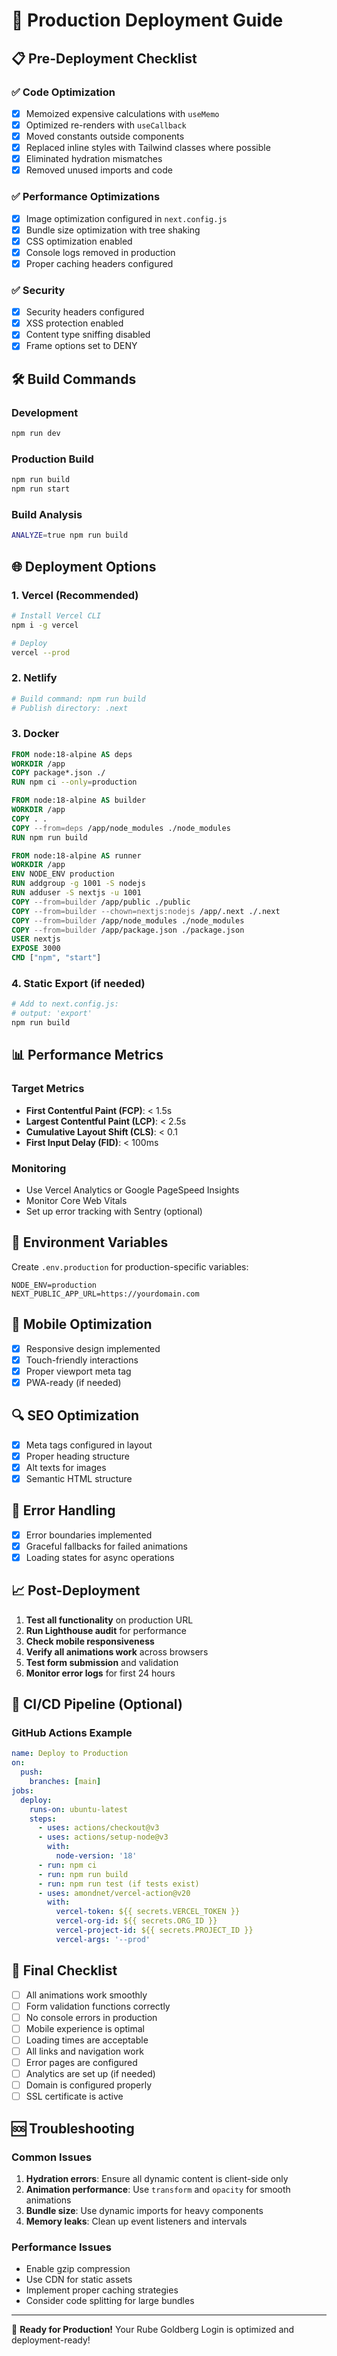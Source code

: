 # 🚀 Production Deployment Guide

## 📋 Pre-Deployment Checklist

### ✅ Code Optimization
- [x] Memoized expensive calculations with `useMemo`
- [x] Optimized re-renders with `useCallback`
- [x] Moved constants outside components
- [x] Replaced inline styles with Tailwind classes where possible
- [x] Eliminated hydration mismatches
- [x] Removed unused imports and code

### ✅ Performance Optimizations
- [x] Image optimization configured in `next.config.js`
- [x] Bundle size optimization with tree shaking
- [x] CSS optimization enabled
- [x] Console logs removed in production
- [x] Proper caching headers configured

### ✅ Security
- [x] Security headers configured
- [x] XSS protection enabled
- [x] Content type sniffing disabled
- [x] Frame options set to DENY

## 🛠️ Build Commands

### Development
```bash
npm run dev
```

### Production Build
```bash
npm run build
npm run start
```

### Build Analysis
```bash
ANALYZE=true npm run build
```

## 🌐 Deployment Options

### 1. Vercel (Recommended)
```bash
# Install Vercel CLI
npm i -g vercel

# Deploy
vercel --prod
```

### 2. Netlify
```bash
# Build command: npm run build
# Publish directory: .next
```

### 3. Docker
```dockerfile
FROM node:18-alpine AS deps
WORKDIR /app
COPY package*.json ./
RUN npm ci --only=production

FROM node:18-alpine AS builder
WORKDIR /app
COPY . .
COPY --from=deps /app/node_modules ./node_modules
RUN npm run build

FROM node:18-alpine AS runner
WORKDIR /app
ENV NODE_ENV production
RUN addgroup -g 1001 -S nodejs
RUN adduser -S nextjs -u 1001
COPY --from=builder /app/public ./public
COPY --from=builder --chown=nextjs:nodejs /app/.next ./.next
COPY --from=builder /app/node_modules ./node_modules
COPY --from=builder /app/package.json ./package.json
USER nextjs
EXPOSE 3000
CMD ["npm", "start"]
```

### 4. Static Export (if needed)
```bash
# Add to next.config.js:
# output: 'export'
npm run build
```

## 📊 Performance Metrics

### Target Metrics
- **First Contentful Paint (FCP)**: < 1.5s
- **Largest Contentful Paint (LCP)**: < 2.5s
- **Cumulative Layout Shift (CLS)**: < 0.1
- **First Input Delay (FID)**: < 100ms

### Monitoring
- Use Vercel Analytics or Google PageSpeed Insights
- Monitor Core Web Vitals
- Set up error tracking with Sentry (optional)

## 🔧 Environment Variables

Create `.env.production` for production-specific variables:
```env
NODE_ENV=production
NEXT_PUBLIC_APP_URL=https://yourdomain.com
```

## 📱 Mobile Optimization

- [x] Responsive design implemented
- [x] Touch-friendly interactions
- [x] Proper viewport meta tag
- [x] PWA-ready (if needed)

## 🔍 SEO Optimization

- [x] Meta tags configured in layout
- [x] Proper heading structure
- [x] Alt texts for images
- [x] Semantic HTML structure

## 🚨 Error Handling

- [x] Error boundaries implemented
- [x] Graceful fallbacks for failed animations
- [x] Loading states for async operations

## 📈 Post-Deployment

1. **Test all functionality** on production URL
2. **Run Lighthouse audit** for performance
3. **Check mobile responsiveness**
4. **Verify all animations work** across browsers
5. **Test form submission** and validation
6. **Monitor error logs** for first 24 hours

## 🔄 CI/CD Pipeline (Optional)

### GitHub Actions Example
```yaml
name: Deploy to Production
on:
  push:
    branches: [main]
jobs:
  deploy:
    runs-on: ubuntu-latest
    steps:
      - uses: actions/checkout@v3
      - uses: actions/setup-node@v3
        with:
          node-version: '18'
      - run: npm ci
      - run: npm run build
      - run: npm run test (if tests exist)
      - uses: amondnet/vercel-action@v20
        with:
          vercel-token: ${{ secrets.VERCEL_TOKEN }}
          vercel-org-id: ${{ secrets.ORG_ID }}
          vercel-project-id: ${{ secrets.PROJECT_ID }}
          vercel-args: '--prod'
```

## 🎯 Final Checklist

- [ ] All animations work smoothly
- [ ] Form validation functions correctly
- [ ] No console errors in production
- [ ] Mobile experience is optimal
- [ ] Loading times are acceptable
- [ ] All links and navigation work
- [ ] Error pages are configured
- [ ] Analytics are set up (if needed)
- [ ] Domain is configured properly
- [ ] SSL certificate is active

## 🆘 Troubleshooting

### Common Issues
1. **Hydration errors**: Ensure all dynamic content is client-side only
2. **Animation performance**: Use `transform` and `opacity` for smooth animations
3. **Bundle size**: Use dynamic imports for heavy components
4. **Memory leaks**: Clean up event listeners and intervals

### Performance Issues
- Enable gzip compression
- Use CDN for static assets
- Implement proper caching strategies
- Consider code splitting for large bundles

---

🎉 **Ready for Production!** Your Rube Goldberg Login is optimized and deployment-ready!